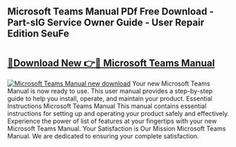 ## Microsoft Teams Manual PDf Free Download - Part-sIG Service Owner Guide - User Repair Edition SeuFe

# <h2><a href="http://cf20029.oget.top/?id=Microsoft+Teams+Manual">🔗Download New 👉🔴 Microsoft Teams Manual</a></h2>

[![Microsoft Teams Manual new download](https://i.imgur.com/5g1atiW.png)](http://cf20029.oget.top/?id=Microsoft+Teams+Manual)
Your new Microsoft Teams Manual is now ready to use. This user manual provides a step-by-step guide to help you install, operate, and maintain your product. Essential Instructions Microsoft Teams Manual This manual contains essential instructions for setting up and operating your product safely and effectively. Experience the power of list of features at your fingertips with your new Microsoft Teams Manual. Your Satisfaction is Our Mission Microsoft Teams Manual. We are dedicated to ensuring your complete satisfaction.
